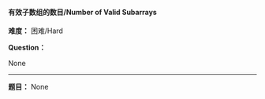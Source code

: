 #### 有效子数组的数目/Number of Valid Subarrays
**难度：** 困难/Hard

**Question：** 

None

------

**题目：** 
None
